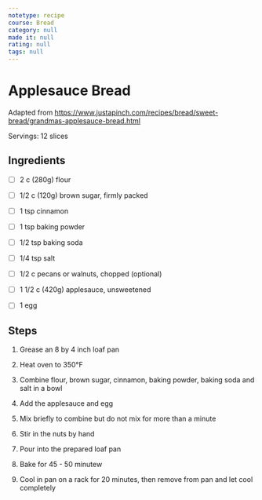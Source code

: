 ```yaml
---
notetype: recipe
course: Bread
category: null
made it: null
rating: null
tags: null
---
```

# Applesauce Bread

Adapted from https://www.justapinch.com/recipes/bread/sweet-bread/grandmas-applesauce-bread.html

Servings: 12 slices

## Ingredients
- [ ] 2 c (280g) flour- [ ] 1/2 c (120g) brown sugar, firmly packed- [ ] 1 tsp cinnamon- [ ] 1 tsp baking powder- [ ] 1/2 tsp baking soda- [ ] 1/4 tsp salt- [ ] 1/2 c pecans or walnuts, chopped (optional)- [ ] 1 1/2 c (420g) applesauce, unsweetened- [ ] 1 egg

## Steps
1) Grease an 8 by 4 inch loaf pan

2) Heat oven to 350°F

3) Combine flour, brown sugar, cinnamon, baking powder, baking soda and salt in a bowl

4) Add the applesauce and egg

5) Mix briefly to combine but do not mix for more than a minute

6) Stir in the nuts by hand

7) Pour into the prepared loaf pan

8) Bake for 45 - 50 minutew

9) Cool in pan on a rack for 20 minutes, then remove from pan and let cool completely


